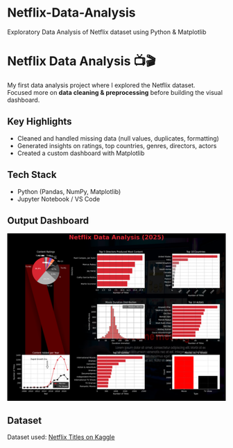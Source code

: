 # Netflix-Data-Analysis
Exploratory Data Analysis of Netflix dataset using Python &amp; Matplotlib

# Netflix Data Analysis 📺🎬
My first data analysis project where I explored the Netflix dataset.  
Focused more on **data cleaning & preprocessing** before building the visual dashboard.  

## Key Highlights
- Cleaned and handled missing data (null values, duplicates, formatting)  
- Generated insights on ratings, top countries, genres, directors, actors  
- Created a custom dashboard with Matplotlib  

## Tech Stack
- Python (Pandas, NumPy, Matplotlib)  
- Jupyter Notebook / VS Code  

## Output Dashboard
![Netflix Dashboard](dashboard.png)

## Dataset
Dataset used: [Netflix Titles on Kaggle](https://www.kaggle.com/datasets/shivamb/netflix-shows)

